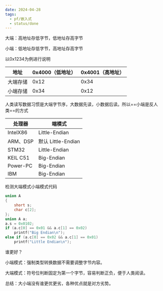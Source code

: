 ```yaml
---
date: 2024-04-28
tags:
  - pf/嵌入式
  - status/done
---
```


大端：高地址存低字节，低地址存高字节

小端：低地址存低字节，高地址存高字节

以0x1234为例进行说明

| **地址** | **0x4000（低地址）** | **0x4001（高地址）** |
| ------ | --------------- | --------------- |
| 大端存储   | 0x12            | 0x34            |
| 小端存储   | 0x34            | 0x12            |

人类读写数据习惯是大端字节序，大数据先读，小数据后读。所以==小端是反人类==的方式

| 处理器   | 端模式             |
|----------|--------------------|
| IntelX86 | Little-Endian      |
| ARM、DSP | 默认 Little-Endian |
| STM32    | Little-Endian      |
| KEIL C51 | Big-Endian         |
| Power-PC | Big-Endian         |
| IBM      | Big-Endian         |

检测大端模式小端模式代码

```c
union A
{
    short s;
    char c[2];
};
union A a;
a.s = 0x0102;
if (a.c[0] == 0x01 && a.c[1] == 0x02)
    printf("Big Endian\n");
else if (a.c[0] == 0x02 && a.c[1] == 0x01)
    printf("Little Endian\n");
```

谁更好？

小端模式：强制类型转换数据不需要调整字节内容。

大端模式：符号位判断固定为第一个字节，容易判断正负，便于人类阅读。

总结：大小端没有谁更优更劣，各种优点就是对方劣势。
